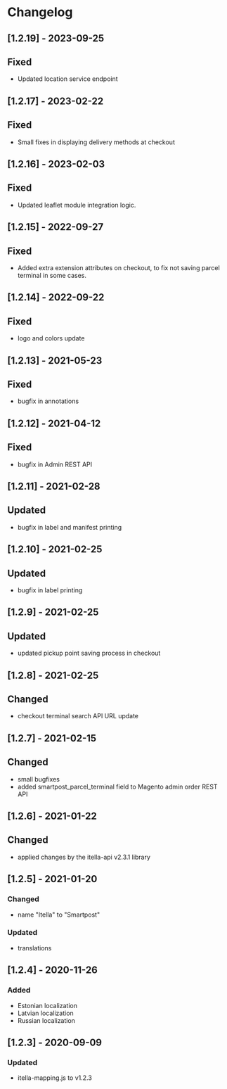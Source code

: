 # Changelog

## [1.2.19] - 2023-09-25
## Fixed
- Updated location service endpoint

## [1.2.17] - 2023-02-22
## Fixed
- Small fixes in displaying delivery methods at checkout

## [1.2.16] - 2023-02-03
## Fixed
- Updated leaflet module integration logic.

## [1.2.15] - 2022-09-27
## Fixed
- Added extra extension attributes on checkout, to fix not saving parcel terminal in some cases.

## [1.2.14] - 2022-09-22
## Fixed
- logo and colors update

## [1.2.13] - 2021-05-23
## Fixed
- bugfix in annotations

## [1.2.12] - 2021-04-12
## Fixed
- bugfix in Admin REST API

## [1.2.11] - 2021-02-28
## Updated
- bugfix in label and manifest printing

## [1.2.10] - 2021-02-25
## Updated
- bugfix in label printing

## [1.2.9] - 2021-02-25
## Updated
- updated pickup point saving process in checkout

## [1.2.8] - 2021-02-25
## Changed
- checkout terminal search API URL update

## [1.2.7] - 2021-02-15
## Changed
- small bugfixes
- added smartpost_parcel_terminal field to Magento admin order REST API

## [1.2.6] - 2021-01-22
## Changed
- applied changes by the itella-api v2.3.1 library

## [1.2.5] - 2021-01-20
### Changed
- name "Itella" to "Smartpost"

### Updated
- translations

## [1.2.4] - 2020-11-26
### Added
- Estonian localization
- Latvian localization
- Russian localization

## [1.2.3] - 2020-09-09
### Updated
- itella-mapping.js to v1.2.3
